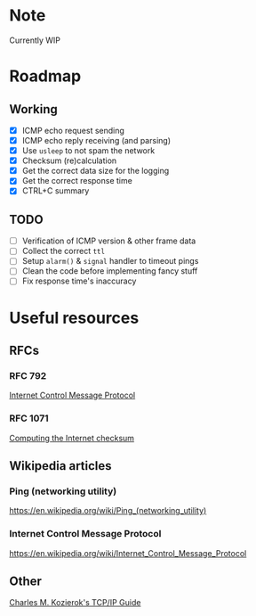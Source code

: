 # Note

Currently WIP

# Roadmap

## Working

- [x] ICMP echo request sending
- [x] ICMP echo reply receiving (and parsing)
- [x] Use `usleep` to not spam the network
- [x] Checksum (re)calculation
- [x] Get the correct data size for the logging
- [x] Get the correct response time
- [x] CTRL+C summary

## TODO

- [ ] Verification of ICMP version & other frame data
- [ ] Collect the correct `ttl`
- [ ] Setup `alarm()` & `signal` handler to timeout pings
- [ ] Clean the code before implementing fancy stuff
- [ ] Fix response time's inaccuracy

# Useful resources

## RFCs

### RFC 792

[Internet Control Message Protocol](https://tools.ietf.org/html/rfc792)

### RFC 1071

[Computing the Internet checksum](https://tools.ietf.org/html/rfc1071)

## Wikipedia articles

### Ping (networking utility)

https://en.wikipedia.org/wiki/Ping_(networking_utility)

### Internet Control Message Protocol

https://en.wikipedia.org/wiki/Internet_Control_Message_Protocol


## Other

[Charles M. Kozierok's TCP/IP Guide](http://www.tcpipguide.com/free/t_ICMPv4EchoRequestandEchoReplyMessages-2.htm)
